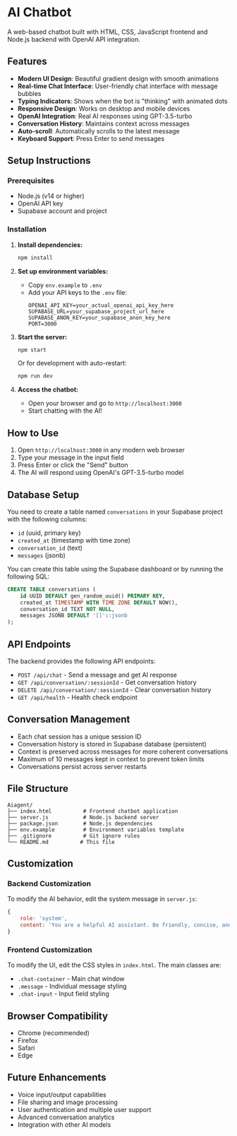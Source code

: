 # AI Chatbot

A web-based chatbot built with HTML, CSS, JavaScript frontend and Node.js backend with OpenAI API integration.

## Features

- **Modern UI Design**: Beautiful gradient design with smooth animations
- **Real-time Chat Interface**: User-friendly chat interface with message bubbles
- **Typing Indicators**: Shows when the bot is "thinking" with animated dots
- **Responsive Design**: Works on desktop and mobile devices
- **OpenAI Integration**: Real AI responses using GPT-3.5-turbo
- **Conversation History**: Maintains context across messages
- **Auto-scroll**: Automatically scrolls to the latest message
- **Keyboard Support**: Press Enter to send messages

## Setup Instructions

### Prerequisites
- Node.js (v14 or higher)
- OpenAI API key
- Supabase account and project

### Installation

1. **Install dependencies:**
   ```bash
   npm install
   ```

2. **Set up environment variables:**
   - Copy `env.example` to `.env`
   - Add your API keys to the `.env` file:
     ```
     OPENAI_API_KEY=your_actual_openai_api_key_here
     SUPABASE_URL=your_supabase_project_url_here
     SUPABASE_ANON_KEY=your_supabase_anon_key_here
     PORT=3000
     ```

3. **Start the server:**
   ```bash
   npm start
   ```
   Or for development with auto-restart:
   ```bash
   npm run dev
   ```

4. **Access the chatbot:**
   - Open your browser and go to `http://localhost:3000`
   - Start chatting with the AI!

## How to Use

1. Open `http://localhost:3000` in any modern web browser
2. Type your message in the input field
3. Press Enter or click the "Send" button
4. The AI will respond using OpenAI's GPT-3.5-turbo model

## Database Setup

You need to create a table named `conversations` in your Supabase project with the following columns:

- `id` (uuid, primary key)
- `created_at` (timestamp with time zone)
- `conversation_id` (text)
- `messages` (jsonb)

You can create this table using the Supabase dashboard or by running the following SQL:

```sql
CREATE TABLE conversations (
    id UUID DEFAULT gen_random_uuid() PRIMARY KEY,
    created_at TIMESTAMP WITH TIME ZONE DEFAULT NOW(),
    conversation_id TEXT NOT NULL,
    messages JSONB DEFAULT '[]'::jsonb
);
```

## API Endpoints

The backend provides the following API endpoints:

- `POST /api/chat` - Send a message and get AI response
- `GET /api/conversation/:sessionId` - Get conversation history
- `DELETE /api/conversation/:sessionId` - Clear conversation history
- `GET /api/health` - Health check endpoint

## Conversation Management

- Each chat session has a unique session ID
- Conversation history is stored in Supabase database (persistent)
- Context is preserved across messages for more coherent conversations
- Maximum of 10 messages kept in context to prevent token limits
- Conversations persist across server restarts

## File Structure

```
Aiagent/
├── index.html          # Frontend chatbot application
├── server.js           # Node.js backend server
├── package.json        # Node.js dependencies
├── env.example         # Environment variables template
├── .gitignore          # Git ignore rules
└── README.md          # This file
```

## Customization

### Backend Customization

To modify the AI behavior, edit the system message in `server.js`:

```javascript
{
    role: 'system',
    content: 'You are a helpful AI assistant. Be friendly, concise, and helpful in your responses.'
}
```

### Frontend Customization

To modify the UI, edit the CSS styles in `index.html`. The main classes are:
- `.chat-container` - Main chat window
- `.message` - Individual message styling
- `.chat-input` - Input field styling

## Browser Compatibility

- Chrome (recommended)
- Firefox
- Safari
- Edge

## Future Enhancements

- Voice input/output capabilities
- File sharing and image processing
- User authentication and multiple user support
- Advanced conversation analytics
- Integration with other AI models 
